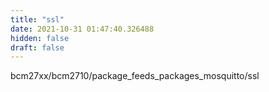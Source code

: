```yaml
---
title: "ssl"
date: 2021-10-31 01:47:40.326488
hidden: false
draft: false
---
```


bcm27xx/bcm2710/package_feeds_packages_mosquitto/ssl

